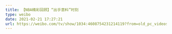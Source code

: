 ```yaml
---
title: 【NBA精彩回顾】“出乎意料”时刻
type: weibo
date: 2021-02-21 17:27:21
url: https://weibo.com/tv/show/1034:4608754231214119?from=old_pc_videoshow
---
```


<!-- more -->